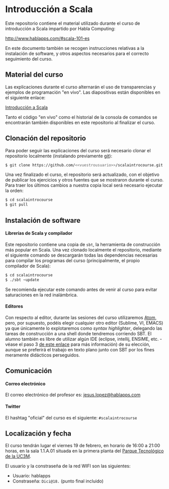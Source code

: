# Introducción a Scala

Este repositorio contiene el material utilizado durante el curso de introducción a Scala impartido por Habla Computing:

http://www.hablapps.com/#scala-101-es

En este documento también se recogen instrucciones relativas a la instalación de software, y otros aspectos necesarios para el correcto seguimiento del curso.

## Material del curso

Las explicaciones durante el curso alternarán el uso de transparencias y ejemplos de programación "en vivo". Las diapositivas están disponibles en el siguiente enlace:

[Introducción a Scala](IntroduccionAScala.pdf)

Tanto el código "en vivo" como el historial de la consola de comandos se encontrarán también disponibles en este repositorio al finalizar el curso.

## Clonación del repositorio

Para poder seguir las explicaciones del curso será necesario clonar el repositorio localmente (instalando previamente [git](https://git-scm.com/)):

```bash
$ git clone https://github.com/<<vuestrousuario>>/scalaintrocourse.git
```

Una vez finalizado el curso, el repositorio será actualizado, con el objetivo de publicar los ejercicios y otros fuentes que se mostraron durante el curso. Para traer los últimos cambios a nuestra copia local será necesario ejecutar la orden:

```bash
$ cd scalaintrocourse
$ git pull
```

## Instalación de software

#### Librerías de Scala y compilador

Este repositorio contiene una copia de `sbt`, la herramienta de construcción más popular en Scala. Una vez clonado localmente el repositorio, mediante el siguiente comando se descargarán todas las dependencias necesarias para compilar los programas del curso (principalmente, el propio compilador de Scala):  

```bash
$ cd scalaintrocourse
$ ./sbt ~update
```

Se recomienda ejecutar este comando antes de venir al curso para evitar saturaciones en la red inalámbrica.

#### Editores

Con respecto al editor, durante las sesiones del curso utilizaremos
[Atom](https://atom.io/), pero, por supuesto, podéis elegir cualquier otro
editor (Sublime, VI, EMACS) ya que únicamente lo explotaremos como *syntax
highlighter*, delegando las tareas de construcción a una shell donde tendremos
corriendo SBT. El alumno también es libre de utilizar algún IDE (eclipse,
intellij, ENSIME, etc. - véase el paso 3 [de este
enlace](http://www.scala-lang.org/download/) para más información) de su
elección, aunque se preferirá el trabajo en texto plano junto con SBT por los
fines meramente didácticos perseguidos.

## Comunicación

#### Correo electrónico

El correo electrónico del profesor es: [jesus.lopez@hablapps.com](mailto:jesus.lopez@hablapps.com)

#### Twitter

El hashtag "oficial" del curso es el siguiente: `#scalaintrocourse`

## Localización y fecha

El curso tendrán lugar el viernes 19 de febrero, en horario de 16:00 a 21:00 horas, en la sala 1.1.A.01 situada en la primera planta del [Parque Tecnológico de la UC3M](https://www.google.com/maps?q=Parque+Tecnol%C3%B3gico,+Av+Gregorio+Peces+Barba,+28919+Legan%C3%A9s,+Madrid).

El usuario y la constraseña de la red WIFI son las siguientes:
* Usuario: hablapps
* Constraseña: `Dici@18.`       (punto final incluido)
